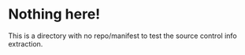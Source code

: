 # Nothing here!

This is a directory with no repo/manifest to test the source control info extraction.
